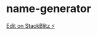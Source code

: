 # name-generator

[Edit on StackBlitz ⚡️](https://stackblitz.com/edit/angular-material-select-multi-w84kwu)